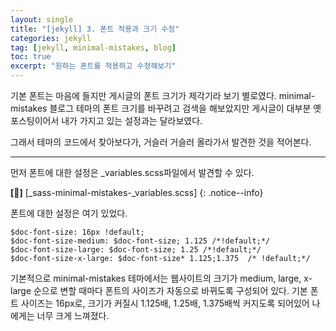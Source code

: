 ```yaml
---
layout: single
title: "[jekyll] 3. 폰트 적용과 크기 수정"
categories: jekyll
tag: [jekyll, minimal-mistakes, blog]
toc: true
excerpt: "원하는 폰트를 적용하고 수정해보기"
---
```


기본 폰트는 마음에 들지만 게시글의 폰트 크기가 제각기라 보기 별로였다.
minimal-mistakes 블로그 테마의 폰트 크기를 바꾸려고 검색을 해보았지만
게시글이 대부분 옛 포스팅이어서 내가 가지고 있는 설정과는 달라보였다.

그래서 테마의 코드에서 찾아보다가, 거슬러 거슬러 올라가서 발견한 것을 적어본다.

***

먼저 폰트에 대한 설정은 _variables.scss파일에서 발견할 수 있다.

**[📂]** [_sass-minimal-mistakes-_variables.scss]
{: .notice--info}

폰트에 대한 설정은 여기 있었다.

~~~
$doc-font-size: 16px !default;
$doc-font-size-medium: $doc-font-size; 1.125 /*!default;*/
$doc-font-size-large: $doc-font-size; 1.25 /*!default;*/
$doc-font-size-x-large: $doc-font-size* 1.125;1.375  /* !default;*/
~~~

기본적으로 minimal-mistakes 테마에서는 웹사이트의 크기가 medium, large, x-large 순으로 변할 때마다 폰트의 사이즈가 자동으로 바뀌도록 구성되어 있다.
기본 폰트 사이즈는 16px로, 크기가 커질시 1.125배, 1.25배, 1.375배씩 커지도록 되어있어 나에게는 너무 크게 느껴졌다.
